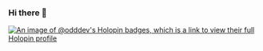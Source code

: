 ### Hi there 👋

[![An image of @odddev's Holopin badges, which is a link to view their full Holopin profile](https://holopin.me/odddev)](https://holopin.io/@odddev)

<!--
**OddDev/OddDev** is a ✨ _special_ ✨ repository because its `README.md` (this file) appears on your GitHub profile.

Here are some ideas to get you started:

- 🔭 I’m currently working on ...
- 🌱 I’m currently learning ...
- 👯 I’m looking to collaborate on ...
- 🤔 I’m looking for help with ...
- 💬 Ask me about ...
- 📫 How to reach me: ...
- 😄 Pronouns: ...
- ⚡ Fun fact: ...
-->
